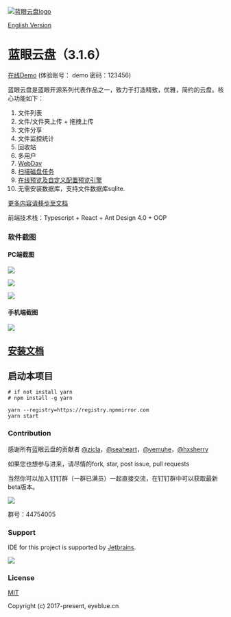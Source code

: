 [![蓝眼云盘logo](./doc/img/logo.png)](https://github.com/eyebluecn/tank)

[English Version](https://tank-doc.eyeblue.cn/en)

# 蓝眼云盘（3.1.6）
[在线Demo](https://tank.eyeblue.cn) (体验账号： demo 密码：123456)

蓝眼云盘是蓝眼开源系列代表作品之一，致力于打造精致，优雅，简约的云盘。核心功能如下：
1. 文件列表
2. 文件/文件夹上传 + 拖拽上传
3. 文件分享
4. 文件监控统计
5. 回收站
6. 多用户
7. [WebDav](https://tank-doc.eyeblue.cn/advance/webdav.html)
8. [扫描磁盘任务](https://tank-doc.eyeblue.cn/advance/scan.html)
9. [在线预览及自定义配置预览引擎](https://tank-doc.eyeblue.cn/advance/preview.html)
10. 无需安装数据库，支持文件数据库sqlite.

[更多内容请移步至文档](https://tank-doc.eyeblue.cn/)

前端技术栈：Typescript + React + Ant Design 4.0 + OOP

### 软件截图
#### PC端截图

![](./doc/img/tank0.png)

![](./doc/img/tank1.png)

![](./doc/img/tank2.png)

#### 手机端截图

![](./doc/img/mobile.png)

## [安装文档](https://tank-doc.eyeblue.cn/basic/install.html)

## 启动本项目
```shell
# if not install yarn
# npm install -g yarn

yarn --registry=https://registry.npmmirror.com
yarn start
```

### Contribution

感谢所有蓝眼云盘的贡献者 [@zicla](https://github.com/zicla)，[@seaheart](https://github.com/seaheart)，[@yemuhe](https://github.com/yemuhe)，[@hxsherry](https://github.com/hxsherry)

如果您也想参与进来，请尽情的fork, star, post issue, pull requests

当然你可以加入钉钉群（一群已满员）一起直接交流，在钉钉群中可以获取最新beta版本。

![](./doc/img/dingding.jpeg)

群号：44754005

### Support
IDE for this project is supported by [Jetbrains](https://jb.gg/OpenSourceSupport).

[![](./doc/img/jb_beam.png)](https://jb.gg/OpenSourceSupport)

### License

[MIT](http://opensource.org/licenses/MIT)

Copyright (c) 2017-present, eyeblue.cn
